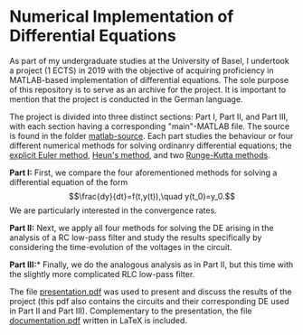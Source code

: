 # Numerical Implementation of Differential Equations

As part of my undergraduate studies at the University of Basel, I undertook a project (1 ECTS) in 2019 with the objective of acquiring proficiency in MATLAB-based implementation of differential equations. The sole purpose of this repository is to serve as an archive for the project. It is important to mention that the project is conducted in the German language.

The project is divided into three distinct sections: Part I, Part II, and Part III, with each section having a corresponding "main"-MATLAB file. The source is found in the folder [matlab-source](https://github.com/sabrimeyer/numerical-de/tree/main/matlab-source). Each part studies the behaviour or four different numerical methods for solving ordinanry differential equations; the [explicit Euler method](https://en.wikipedia.org/wiki/Euler_method), [Heun's method](https://en.wikipedia.org/wiki/Heun%27s_method), and two [Runge-Kutta methods](https://en.wikipedia.org/wiki/List_of_Runge%E2%80%93Kutta_methods).

**Part I:** First, we compare the four aforementioned methods for solving a differential equation of the form
$$\frac{dy}{dt}=f(t,y(t)),\quad y(t_0)=y_0.$$
We are particularly interested in the convergence rates.

**Part II:** Next, we apply all four methods for solving the DE arising in the analysis of a RC low-pass filter and study the results specifically by considering the time-evolution of the voltages in the circuit.

**Part III:*** Finally, we do the analogous analysis as in Part II, but this time with the slightly more complicated RLC low-pass filter.

The file [presentation.pdf](https://github.com/sabrimeyer/numerical-de/blob/main/documentation/presentation.pdf) was used to present and discuss the results of the project (this pdf also contains the circuits and their corresponding DE used in Part II and Part III). Complementary to the presentation, the file [documentation.pdf](https://github.com/sabrimeyer/numerical-de/blob/main/documentation/documentation.pdf) written in LaTeX is included.
